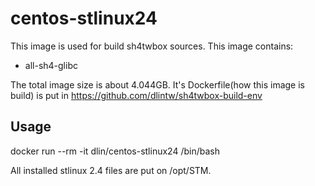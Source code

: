 # centos-stlinux24
This image is used for build sh4twbox sources.
This image contains:

* all-sh4-glibc

The total image size is about 4.044GB.
It's Dockerfile(how this image is build) is put in
https://github.com/dlintw/sh4twbox-build-env

## Usage

docker run --rm -it dlin/centos-stlinux24 /bin/bash

All installed stlinux 2.4 files are put on /opt/STM.
